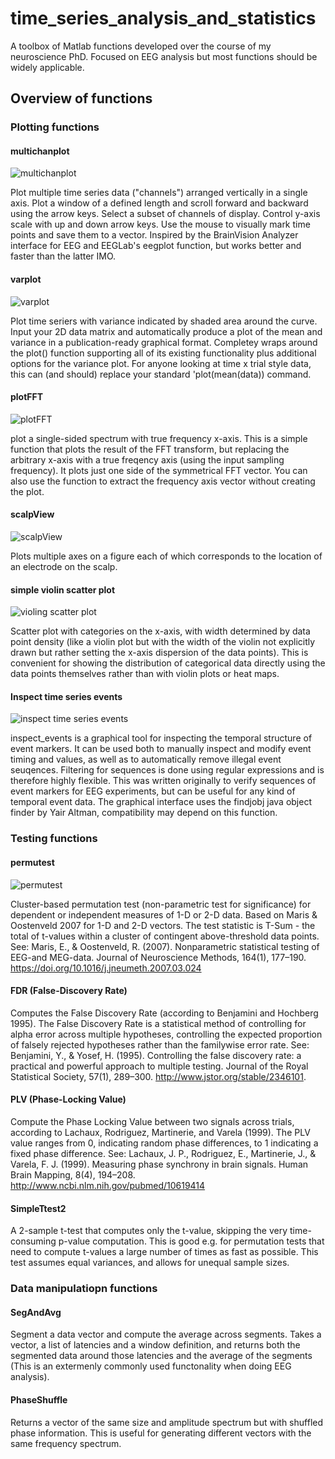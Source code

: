 # time_series_analysis_and_statistics
A toolbox of Matlab functions developed over the course of my neuroscience PhD. Focused on EEG analysis but most functions should be widely applicable.

## Overview of functions

### Plotting functions

#### multichanplot
![multichanplot](img/multichanplot.png)

Plot multiple time series data ("channels") arranged vertically in a single axis. Plot a window of a defined length and scroll forward and backward using the arrow keys. Select a subset of channels of display. Control y-axis scale with up and down arrow keys. Use the mouse to visually mark time points and save them to a vector.
Inspired by the BrainVision Analyzer interface for EEG and EEGLab's eegplot function, but works better and faster than the latter IMO.


#### varplot
![varplot](img/varplot.png)

Plot time seriers with variance indicated by shaded area around the curve. Input your 2D data matrix and automatically produce a plot of the mean and variance in a publication-ready graphical format. Completey wraps around the plot() function supporting all of its existing functionality plus additional options for the variance plot. 
For anyone looking at time x trial style data, this can (and should) replace your standard 'plot(mean(data)) command.


#### plotFFT
![plotFFT](img/plotfft.png)

plot a single-sided spectrum with true frequency x-axis. This is a simple function that plots the result of the FFT transform, but replacing the arbitrary x-axis with a true freqency axis (using the input sampling frequency). It plots just one side of the symmetrical FFT vector. You can also use the function to extract the frequency axis vector without creating the plot.


#### scalpView
![scalpView](img/scalpview.png)

Plots multiple axes on a figure each of which corresponds to the location of an electrode on the scalp.


#### simple violin scatter plot
![violing scatter plot](img/violin.png)

Scatter plot with categories on the x-axis, with width determined by data point density (like a violin plot but with the width of the violin not explicitly drawn but rather setting the x-axis dispersion of the data points). This is convenient for showing the distribution of categorical data directly using the data points themselves rather than with violin plots or heat maps.


#### Inspect time series events
![inspect time series events](img/inspect.png)

inspect_events is a graphical tool for inspecting the temporal structure of event markers. It can be used both to manually inspect and modify event timing and values, as well as to automatically remove illegal event seuqences. Filtering for sequences is done using regular expressions and is therefore highly flexible. This was written originally to verify sequences of event markers for EEG experiments, but can be useful for any kind of temporal event data.
The graphical interface uses the findjobj java object finder by Yair Altman, compatibility may depend on this function.


### Testing functions

#### permutest
![permutest](img/permutest.png)

Cluster-based permutation test (non-parametric test for significance) for dependent or independent measures of 1-D or 2-D data.
Based on Maris & Oostenveld 2007 for 1-D and 2-D vectors. The test statistic is T-Sum - the total of t-values within a cluster of contingent above-threshold data points. See:
Maris, E., & Oostenveld, R. (2007). Nonparametric statistical testing of EEG-and MEG-data. Journal of Neuroscience Methods, 164(1), 177–190. https://doi.org/10.1016/j.jneumeth.2007.03.024

#### FDR (False-Discovery Rate)
Computes the False Discovery Rate (according to Benjamini and Hochberg 1995). The False Discovery Rate is a statistical method of controlling for alpha error across multiple hypotheses, controlling the expected proportion of falsely rejected hypotheses rather than the familywise error rate. See:
Benjamini, Y., & Yosef, H. (1995). Controlling the false discovery rate: a practical and powerful approach to multiple testing. Journal of the Royal Statistical Society, 57(1), 289–300. http://www.jstor.org/stable/2346101. 

#### PLV (Phase-Locking Value)
Compute the Phase Locking Value between two signals across trials, according to Lachaux, Rodriguez, Martinerie, and Varela (1999). The PLV value ranges from 0, indicating random phase differences, to 1 indicating a fixed phase difference.
See:
Lachaux, J. P., Rodriguez, E., Martinerie, J., & Varela, F. J. (1999). Measuring phase synchrony in brain signals. Human Brain Mapping, 8(4), 194–208. http://www.ncbi.nlm.nih.gov/pubmed/10619414

#### SimpleTtest2
A 2-sample t-test that computes only the t-value, skipping the very time-consuming p-value computation. This is good e.g. for permutation tests that need to compute t-values a large number of times as fast as possible. This test assumes equal variances, and allows for unequal sample sizes.


### Data manipulatiopn functions

#### SegAndAvg
Segment a data vector and compute the average across segments. Takes a vector, a list of latencies and a window definition, and returns both the segmented data around those latencies and the average of the segments (This is an extermenly commonly used functonality when doing EEG analysis).

#### PhaseShuffle
Returns a vector of the same size and amplitude spectrum but with shuffled phase information. This is useful for generating different vectors with the same frequency spectrum.

#### 

